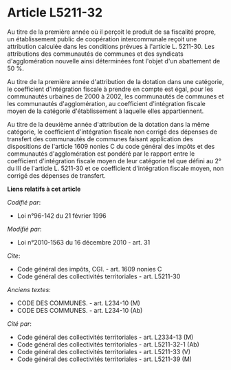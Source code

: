 # Article L5211-32

Au titre de la première année où il perçoit le produit de sa fiscalité propre, un établissement public de coopération
intercommunale reçoit une attribution calculée dans les conditions prévues à l'article L. 5211-30. Les attributions des
communautés de communes et des syndicats d'agglomération nouvelle ainsi déterminées font l'objet d'un abattement de 50 %. 

Au titre de la première année d'attribution de la dotation dans une catégorie, le coefficient d'intégration fiscale à prendre
en compte est égal, pour les communautés urbaines de 2000 à 2002, les communautés de communes et les communautés
d'agglomération, au coefficient d'intégration fiscale moyen de la catégorie d'établissement à laquelle elles appartiennent. 

Au titre de la deuxième année d'attribution de la dotation dans la même catégorie, le coefficient d'intégration fiscale non
corrigé des dépenses de transfert des communautés de communes faisant application des dispositions de l'article 1609 nonies C
du code général des impôts et des communautés d'agglomération est pondéré par le rapport entre le coefficient d'intégration
fiscale moyen de leur catégorie tel que défini au 2° du III de l'article L. 5211-30 et ce coefficient d'intégration fiscale
moyen, non corrigé des dépenses de transfert.

**Liens relatifs à cet article**

_Codifié par_:

  - Loi n°96-142 du 21 février 1996

_Modifié par_:

  - Loi n°2010-1563 du 16 décembre 2010 - art. 31

_Cite_:

  - Code général des impôts, CGI. - art. 1609 nonies C
  - Code général des collectivités territoriales - art. L5211-30

_Anciens textes_:

  - CODE DES COMMUNES. - art. L234-10 (M)
  - CODE DES COMMUNES. - art. L234-10 (Ab)

_Cité par_:

  - Code général des collectivités territoriales - art. L2334-13 (M)
  - Code général des collectivités territoriales - art. L5211-32-1 (Ab)
  - Code général des collectivités territoriales - art. L5211-33 (V)
  - Code général des collectivités territoriales - art. L5211-39 (M)
